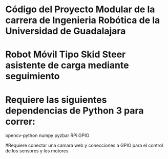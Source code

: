 # Código del Proyecto Modular de la carrera de Ingenieria Robótica de la Universidad de Guadalajara 
# Robot Móvil Tipo Skid Steer asistente de carga mediante seguimiento

# Requiere las siguientes dependencias de Python 3 para correr:
opencv-python
numpy
pyzbar
RPi.GPIO

#Requiere conectar una camara web y conecciones a GPIO para el control de los sensores y los motores

